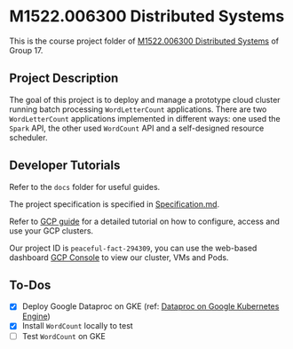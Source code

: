 # M1522.006300 Distributed Systems

This is the course project folder of [M1522.006300 Distributed Systems](http://dcslab.snu.ac.kr/courses/ds2020f/) of Group 17.

## Project Description

The goal of this project is to deploy and manage a prototype cloud cluster running batch processing `WordLetterCount` applications. There are two `WordLetterCount` applications implemented in different ways: one used the `Spark` API, the other used `WordCount` API and a self-designed resource scheduler.

## Developer Tutorials

Refer to the `docs` folder for useful guides.

The project specification is specified in [Specification.md](docs/Specification.md).

Refer to [GCP guide](/docs/GCP_guide.md) for a detailed tutorial on how to configure, access and use your GCP clusters.

Our project ID is `peaceful-fact-294309`, you can use the web-based dashboard [GCP Console](https://console.cloud.google.com/) to view our cluster, VMs and Pods.

## To-Dos

- [x] Deploy Google Dataproc on GKE (ref: [Dataproc on Google Kubernetes Engine](https://cloud.google.com/dataproc/docs/concepts/jobs/dataproc-gke))
- [x] Install `WordCount` locally to test
- [ ] Test `WordCount` on GKE
